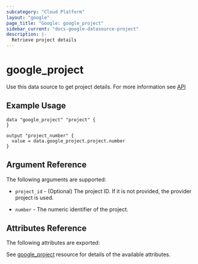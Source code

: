 ```yaml
---
subcategory: "Cloud Platform"
layout: "google"
page_title: "Google: google_project"
sidebar_current: "docs-google-datasource-project"
description: |-
  Retrieve project details
---
```


# google\_project

Use this data source to get project details.
For more information see
[API](https://cloud.google.com/resource-manager/reference/rest/v1/projects#Project)

## Example Usage

```hcl
data "google_project" "project" {
}

output "project_number" {
  value = data.google_project.project.number
}
```

## Argument Reference

The following arguments are supported:

* `project_id` - (Optional) The project ID. If it is not provided, the provider project is used.

* `number` - The numeric identifier of the project.

## Attributes Reference

The following attributes are exported:

See [google_project](https://www.terraform.io/docs/providers/google/r/google_project.html) resource for details of the available attributes.

